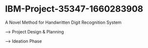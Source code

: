 # IBM-Project-35347-1660283908
A Novel Method for Handwritten Digit Recognition System

--> Project Design & Planning
  
  --> Ideation Phase

